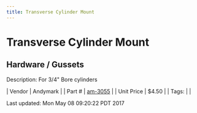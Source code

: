 ```yaml
---
title: Transverse Cylinder Mount
---
```


# Transverse Cylinder Mount
## Hardware / Gussets
Description: 	For 3/4" Bore cylinders 

| Vendor | Andymark | 
| Part # | [am-3055](http://www.andymark.com/product-p/am-3055.htm) | 
| Unit Price | $4.50 | 
| Tags: |  | 

Last updated: Mon May 08 09:20:22 PDT 2017